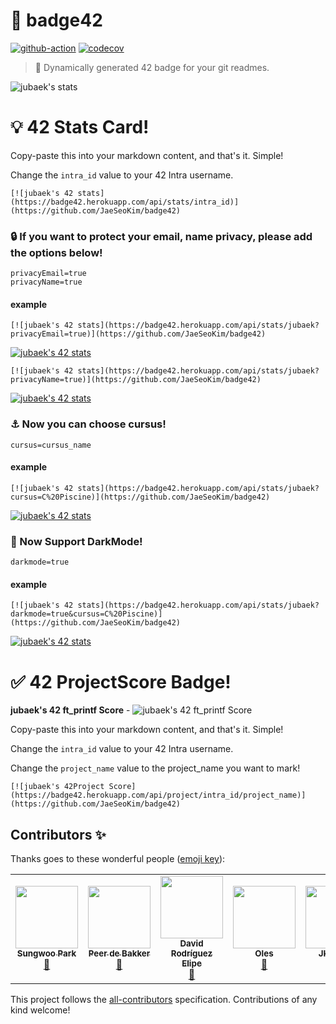 # 📌 badge42


[![github-action](https://github.com/JaeSeoKim/badge42/workflows/test/badge.svg)](https://github.com/JaeSeoKim/badge42/actions) [![codecov](https://codecov.io/gh/JaeSeoKim/badge42/branch/master/graph/badge.svg?token=D5PPJZKDUY)](https://codecov.io/gh/JaeSeoKim/badge42)


> 🚀 Dynamically generated 42 badge for your git readmes.

![jubaek's stats](https://badge42.herokuapp.com/api/stats/jubaek)

# 💡 42 Stats Card!

Copy-paste this into your markdown content, and that's it. Simple!

Change the `intra_id` value to your 42 Intra username.

```
[![jubaek's 42 stats](https://badge42.herokuapp.com/api/stats/intra_id)](https://github.com/JaeSeoKim/badge42)
```

### 🔒 If you want to protect your **email, name privacy**, please add the options below!

```
privacyEmail=true
privacyName=true
```

#### example

```
[![jubaek's 42 stats](https://badge42.herokuapp.com/api/stats/jubaek?privacyEmail=true)](https://github.com/JaeSeoKim/badge42)
```

[![jubaek's 42 stats](https://badge42.herokuapp.com/api/stats/jubaek?privacyEmail=true)](https://github.com/JaeSeoKim/badge42)

```
[![jubaek's 42 stats](https://badge42.herokuapp.com/api/stats/jubaek?privacyName=true)](https://github.com/JaeSeoKim/badge42)
```

[![jubaek's 42 stats](https://badge42.herokuapp.com/api/stats/jubaek?privacyName=true)](https://github.com/JaeSeoKim/badge42)

### ⚓️ Now you can choose **cursus**!

```
cursus=cursus_name
```

#### example

```
[![jubaek's 42 stats](https://badge42.herokuapp.com/api/stats/jubaek?cursus=C%20Piscine)](https://github.com/JaeSeoKim/badge42)
```

[![jubaek's 42 stats](https://badge42.herokuapp.com/api/stats/jubaek?cursus=C%20Piscine)](https://github.com/JaeSeoKim/badge42)

### 🌌 Now Support DarkMode!

```
darkmode=true
```

#### example

```****
[![jubaek's 42 stats](https://badge42.herokuapp.com/api/stats/jubaek?darkmode=true&cursus=C%20Piscine)](https://github.com/JaeSeoKim/badge42)
```

[![jubaek's 42 stats](https://badge42.herokuapp.com/api/stats/jubaek?darkmode=true&cursus=C%20Piscine)](https://github.com/JaeSeoKim/badge42)

# ✅ 42 ProjectScore Badge!

**jubaek's 42 ft_printf Score** - ![jubaek's 42 ft_printf Score](https://badge42.herokuapp.com/api/project/jubaek/ft_printf)

Copy-paste this into your markdown content, and that's it. Simple!

Change the `intra_id` value to your 42 Intra username.

Change the `project_name` value to the project_name you want to mark!

```
[![jubaek's 42Project Score](https://badge42.herokuapp.com/api/project/intra_id/project_name)](https://github.com/JaeSeoKim/badge42)
```

## Contributors ✨

Thanks goes to these wonderful people ([emoji key](https://allcontributors.org/docs/en/emoji-key)):

<!-- ALL-CONTRIBUTORS-LIST:START - Do not remove or modify this section -->
<!-- prettier-ignore-start -->
<!-- markdownlint-disable -->
<table>
  <tr>
    <td align="center"><a href="http://sungwoo.dev"><img src="https://avatars.githubusercontent.com/u/33975709?v=4?s=100" width="100px;" alt=""/><br /><sub><b>Sungwoo Park</b></sub></a><br /><a href="https://github.com/JaeSeoKim/badge42/issues?q=author%3Acos18" title="Bug reports">🐛</a></td>
    <td align="center"><a href="https://github.com/pde-bakk"><img src="https://avatars.githubusercontent.com/u/36886300?v=4?s=100" width="100px;" alt=""/><br /><sub><b>Peer de Bakker</b></sub></a><br /><a href="https://github.com/JaeSeoKim/badge42/issues?q=author%3Apde-bakk" title="Bug reports">🐛</a></td>
    <td align="center"><a href="https://www.linkedin.com/in/drelipe/"><img src="https://avatars.githubusercontent.com/u/9976038?v=4?s=100" width="100px;" alt=""/><br /><sub><b>David Rodríguez Elipe</b></sub></a><br /><a href="#ideas-d-r-e" title="Ideas, Planning, & Feedback">🤔</a></td>
    <td align="center"><a href="http://olesgedz.github.io"><img src="https://avatars.githubusercontent.com/u/8808075?v=4?s=100" width="100px;" alt=""/><br /><sub><b>Oles</b></sub></a><br /><a href="https://github.com/JaeSeoKim/badge42/issues?q=author%3Aolesgedz" title="Bug reports">🐛</a></td>
    <td align="center"><a href="https://jkctech.nl"><img src="https://avatars.githubusercontent.com/u/2072890?v=4?s=100" width="100px;" alt=""/><br /><sub><b>JKCTech</b></sub></a><br /><a href="https://github.com/JaeSeoKim/badge42/issues?q=author%3Ajkctech" title="Bug reports">🐛</a></td>
    <td align="center"><a href="https://github.com/aabajyan"><img src="https://avatars.githubusercontent.com/u/62068860?v=4?s=100" width="100px;" alt=""/><br /><sub><b>Arsen Abajyan</b></sub></a><br /><a href="https://github.com/JaeSeoKim/badge42/commits?author=aabajyan" title="Code">💻</a> <a href="https://github.com/JaeSeoKim/badge42/issues?q=author%3Aaabajyan" title="Bug reports">🐛</a></td>
    <td align="center"><a href="https://github.com/leeoocca"><img src="https://avatars.githubusercontent.com/u/36135198?v=4?s=100" width="100px;" alt=""/><br /><sub><b>leeoocca</b></sub></a><br /><a href="https://github.com/JaeSeoKim/badge42/commits?author=leeoocca" title="Code">💻</a> <a href="https://github.com/JaeSeoKim/badge42/issues?q=author%3Aleeoocca" title="Bug reports">🐛</a></td>
  </tr>
</table>

<!-- markdownlint-restore -->
<!-- prettier-ignore-end -->

<!-- ALL-CONTRIBUTORS-LIST:END -->

This project follows the [all-contributors](https://github.com/all-contributors/all-contributors) specification. Contributions of any kind welcome!
